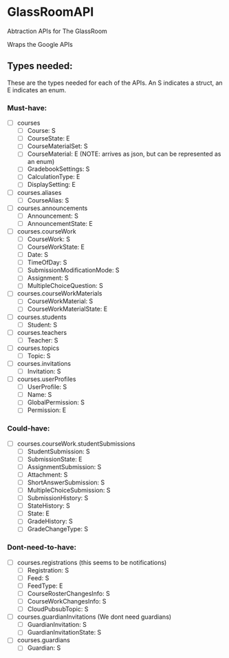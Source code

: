 # GlassRoomAPI

Abtraction APIs for The GlassRoom

Wraps the Google APIs

## Types needed:
These are the types needed for each of the APIs. An S indicates a struct, an E indicates an enum.

### Must-have:
- [ ] courses
  - [ ] Course: S
  - [ ] CourseState: E
  - [ ] CourseMaterialSet: S
  - [ ] CourseMaterial: E (NOTE: arrives as json, but can be represented as an enum)
  - [ ] GradebookSettings: S
  - [ ] CalculationType: E
  - [ ] DisplaySetting: E

- [ ] courses.aliases
  - [ ] CourseAlias: S

- [ ] courses.announcements
  - [ ] Announcement: S
  - [ ] AnnouncementState: E

- [ ] courses.courseWork
  - [ ] CourseWork: S
  - [ ] CourseWorkState: E
  - [ ] Date: S
  - [ ] TimeOfDay: S
  - [ ] SubmissionModificationMode: S
  - [ ] Assignment: S
  - [ ] MultipleChoiceQuestion: S

- [ ] courses.courseWorkMaterials
  - [ ] CourseWorkMaterial: S
  - [ ] CourseWorkMaterialState: E

- [ ] courses.students
  - [ ] Student: S

- [ ] courses.teachers
  - [ ] Teacher: S

- [ ] courses.topics
  - [ ] Topic: S

- [ ] courses.invitations
  - [ ] Invitation: S

- [ ] courses.userProfiles
  - [ ] UserProfile: S
  - [ ] Name: S
  - [ ] GlobalPermission: S
  - [ ] Permission: E

### Could-have:
- [ ] courses.courseWork.studentSubmissions
  - [ ] StudentSubmission: S
  - [ ] SubmissionState: E
  - [ ] AssignmentSubmission: S
  - [ ] Attachment: S
  - [ ] ShortAnswerSubmission: S
  - [ ] MultipleChoiceSubmission: S
  - [ ] SubmissionHistory: S
  - [ ] StateHistory: S
  - [ ] State: E
  - [ ] GradeHistory: S
  - [ ] GradeChangeType: S

### Dont-need-to-have:
- [ ] courses.registrations (this seems to be notifications)
  - [ ] Registration: S
  - [ ] Feed: S
  - [ ] FeedType: E
  - [ ] CourseRosterChangesInfo: S
  - [ ] CourseWorkChangesInfo: S
  - [ ] CloudPubsubTopic: S

- [ ] courses.guardianInvitations (We dont need guardians)
  - [ ] GuardianInvitation: S
  - [ ] GuardianInvitationState: S

- [ ] courses.guardians
  - [ ] Guardian: S
